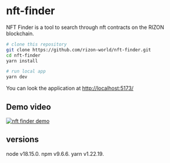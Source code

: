 # nft-finder
NFT Finder is a tool to search through nft contracts on the RIZON blockchain.

```bash
# clone this repository
git clone https://github.com/rizon-world/nft-finder.git
cd nft-finder
yarn install

# run local app
yarn dev
```

You can look the application at [http://localhost:5173/](http://localhost:5173/)

## Demo video

[![nft finder demo]()](https://github.com/rizon-world/nft-finder/assets/44399878/cbf22709-aa03-4a09-ba19-9d6ff7c8275d)

## versions

node v18.15.0. 
npm v9.6.6. 
yarn v1.22.19. 
